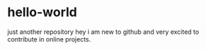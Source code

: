 # hello-world
just another repository
hey i am new to github and very excited to contribute in online projects.
